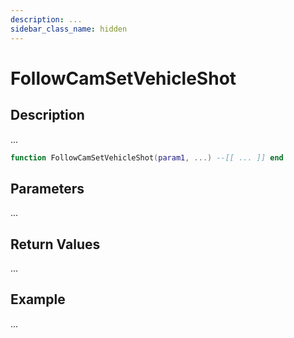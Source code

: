 ```yaml
---
description: ...
sidebar_class_name: hidden
---
```


# FollowCamSetVehicleShot

## Description

...

```lua
function FollowCamSetVehicleShot(param1, ...) --[[ ... ]] end
```

## Parameters

...

## Return Values

...

## Example

...

